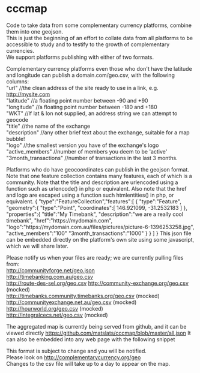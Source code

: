 # cccmap
Code to take data from some complementary currency platforms, combine them into one geojson.  
This is just the beginning of an effort to collate data from all platforms to be accessible to study and to testify to the growth of complementary currencies.  
We support platforms publishing with either of two formats.

Complementary currency platforms even those who don't have the latitude and longitude can publish a domain.com/geo.csv, with the following columns:  
"url" //the clean address of the site ready to use in a link, e.g. http://mysite.com  
"latitude" //a floating point number between -90 and +90  
"longitude" //a floating point number between -180 and +180  
"WKT" //If lat & lon not supplied, an address string we can attempt to geocode   
"title" //the name of the exchange  
"description" //any other brief text about the exchange, suitable for a map bubble!   
"logo" //the smallest version you have of the exchange's logo  
"active_members" //number of members you deem to be 'active'  
"3month_transactions" //number of transactions in the last 3 months.  

Platforms who do have geocoordinates can publish in the geojson format. Note that one feature collection contains many features, each of which is a community. Note that the title and description are urlencoded using a function such as urlencode() in php or equivalent. Also note that the href and logo are escaped using a function such htmlentities() in php, or equivalent.
{
  "type":"FeatureCollection","features":[
    {
      "type":"Feature",
      "geometry":{
        "type":"Point",
        "coordinates":[
          146.921099,
          -31.2532183
        ]
      },
      "properties":{
        "title":"My Timebank",
        "description":"we are a really cool timebank",
        "href":"https:\/\/mydomain.com",
        "logo":"https:\/\/mydomain.com.au\/files\/pictures\/picture-6-1396253258.jpg",
        "active_members":"100"
        "3month_transactions":"1000"
      }
    }
  ]
}
This json file can be embedded directly on the platform's own site using some javascript, which we will share later.

Please notify us when your files are ready; we are currently pulling files from:  
http://communityforge.net/geo.json  
http://timebanking.com.au/geo.csv  
http://route-des-sel.org/geo.csv
http://community-exchange.org/geo.csv (mocked)  
http://timebanks.community.timebanks.org/geo.csv (mocked)  
http://communityexchange.net.au/geo.csv (mocked)  
http://hourworld.org/geo.csv (mocked)  
http://integralcecs.net/geo.csv (mocked)

The aggregated map is currently being served from github, and it can be viewed directly https://github.com/matslats/cccmap/blob/master/all.json
It can also be embedded into any web page with the following snippet
<script src="https://embed.github.com/view/geojson/matslats/cccmap/master/cforge.json?height=768&width=1024"></script>

This format is subject to change and you will be notified.  
Please look on http://complementarycurrency.org/geo  
Changes to the csv file will take up to a day to appear on the map.  
